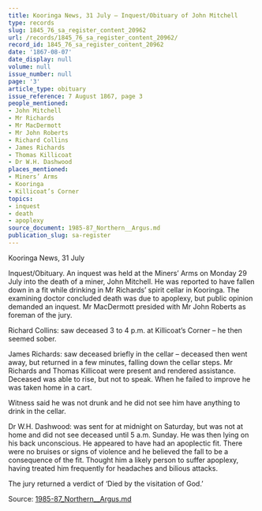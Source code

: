 ```yaml
---
title: Kooringa News, 31 July — Inquest/Obituary of John Mitchell
type: records
slug: 1845_76_sa_register_content_20962
url: /records/1845_76_sa_register_content_20962/
record_id: 1845_76_sa_register_content_20962
date: '1867-08-07'
date_display: null
volume: null
issue_number: null
page: '3'
article_type: obituary
issue_reference: 7 August 1867, page 3
people_mentioned:
- John Mitchell
- Mr Richards
- Mr MacDermott
- Mr John Roberts
- Richard Collins
- James Richards
- Thomas Killicoat
- Dr W.H. Dashwood
places_mentioned:
- Miners’ Arms
- Kooringa
- Killicoat’s Corner
topics:
- inquest
- death
- apoplexy
source_document: 1985-87_Northern__Argus.md
publication_slug: sa-register
---
```


Kooringa News, 31 July

Inquest/Obituary. An inquest was held at the Miners’ Arms on Monday 29 July into the death of a miner, John Mitchell.  He was reported to have fallen down in a fit while drinking in Mr Richards’ spirit cellar in Kooringa.  The examining doctor concluded death was due to apoplexy, but public opinion demanded an inquest.  Mr MacDermott presided with Mr John Roberts as foreman of the jury.

Richard Collins: saw deceased 3 to 4 p.m. at Killicoat’s Corner – he then seemed sober.

James Richards: saw deceased briefly in the cellar – deceased then went away, but returned in a few minutes, falling down the cellar steps.  Mr Richards and Thomas Killicoat were present and rendered assistance.  Deceased was able to rise, but not to speak.  When he failed to improve he was taken home in a cart.

Witness said he was not drunk and he did not see him have anything to drink in the cellar.

Dr W.H. Dashwood: was sent for at midnight on Saturday, but was not at home and did not see deceased until 5 a.m. Sunday.  He was then lying on his back unconscious.  He appeared to have had an apoplectic fit.  There were no bruises or signs of violence and he believed the fall to be a consequence of the fit.  Thought him a likely person to suffer apoplexy, having treated him frequently for headaches and bilious attacks.

The jury returned a verdict of ‘Died by the visitation of God.’

Source: [1985-87_Northern__Argus.md](/downloads/markdown/1985-87_Northern__Argus.md)
